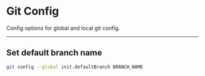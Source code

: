 # Git Config

Config options for global and local git config.

---

## Set default branch name

```bash
git config --global init.defaultBranch BRANCH_NAME
```

